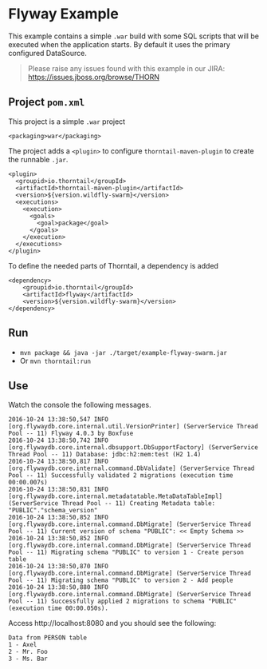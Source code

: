 # Flyway Example

This example contains a simple `.war` build with some SQL scripts that
will be executed when the application starts. By default it uses the primary
configured DataSource.

> Please raise any issues found with this example in our JIRA:
> https://issues.jboss.org/browse/THORN

## Project `pom.xml`

This project is a simple `.war` project

    <packaging>war</packaging>

The project adds a `<plugin>` to configure `thorntail-maven-plugin` to
create the runnable `.jar`.

    <plugin>
      <groupid>io.thorntail</groupId>
      <artifactId>thorntail-maven-plugin</artifactId>
      <version>${version.wildfly-swarm}</version>
      <executions>
        <execution>
          <goals>
            <goal>package</goal>
          </goals>
        </execution>
      </executions>
    </plugin>

To define the needed parts of Thorntail, a dependency is added

    <dependency>
        <groupid>io.thorntail</groupId>
        <artifactId>flyway</artifactId>
        <version>${version.wildfly-swarm}</version>
    </dependency>

## Run

* `mvn package && java -jar ./target/example-flyway-swarm.jar`
* Or `mvn thorntail:run`

## Use

Watch the console the following messages.

    2016-10-24 13:38:50,547 INFO  [org.flywaydb.core.internal.util.VersionPrinter] (ServerService Thread Pool -- 11) Flyway 4.0.3 by Boxfuse
    2016-10-24 13:38:50,742 INFO  [org.flywaydb.core.internal.dbsupport.DbSupportFactory] (ServerService Thread Pool -- 11) Database: jdbc:h2:mem:test (H2 1.4)
    2016-10-24 13:38:50,817 INFO  [org.flywaydb.core.internal.command.DbValidate] (ServerService Thread Pool -- 11) Successfully validated 2 migrations (execution time 00:00.007s)
    2016-10-24 13:38:50,831 INFO  [org.flywaydb.core.internal.metadatatable.MetaDataTableImpl] (ServerService Thread Pool -- 11) Creating Metadata table: "PUBLIC"."schema_version"
    2016-10-24 13:38:50,852 INFO  [org.flywaydb.core.internal.command.DbMigrate] (ServerService Thread Pool -- 11) Current version of schema "PUBLIC": << Empty Schema >>
    2016-10-24 13:38:50,852 INFO  [org.flywaydb.core.internal.command.DbMigrate] (ServerService Thread Pool -- 11) Migrating schema "PUBLIC" to version 1 - Create person table
    2016-10-24 13:38:50,870 INFO  [org.flywaydb.core.internal.command.DbMigrate] (ServerService Thread Pool -- 11) Migrating schema "PUBLIC" to version 2 - Add people
    2016-10-24 13:38:50,880 INFO  [org.flywaydb.core.internal.command.DbMigrate] (ServerService Thread Pool -- 11) Successfully applied 2 migrations to schema "PUBLIC" (execution time 00:00.050s).

Access http://localhost:8080 and you should see the following:

    Data from PERSON table
    1 - Axel
    2 - Mr. Foo
    3 - Ms. Bar
    
